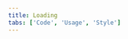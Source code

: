 ```yaml
---
title: Loading
tabs: ['Code', 'Usage', 'Style']
---
```




<component 
    name="Loading"
    component="loading" 
    variation="loading"
    experimental="true"
    hasReactVersion="true"
    >
</component>
<component 
    name=" Experimental Loading"
    component="loading" 
    variation="loading--small"
    experimental="true"
    hasReactVersion="true"
    >
</component>
<component-docs component="loading" experimental="true"
hasReactVersion="true"></component-docs>
